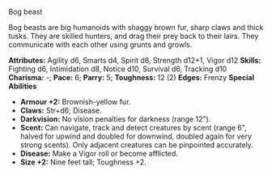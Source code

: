 Bog beast

Bog beasts are big humanoids with shaggy brown fur, sharp claws and
thick tusks. They are skilled hunters, and drag their prey back to their
lairs. They communicate with each other using grunts and growls.

**Attributes:** Agility d6, Smarts d4, Spirit d8, Strength d12+1, Vigor
d12
**Skills:** Fighting d6, Intimidation d8, Notice d10, Survival d6,
Tracking d10
**Charisma:** -; **Pace:** 6; **Parry:** 5; **Toughness:** 12 (2)
**Edges:** Frenzy
**Special Abilities**
- **Armour +2:** Brownish-yellow fur.
- **Claws:** Str+d6; Disease.
- **Darkvision:** No vision penalties for darkness (range 12").
- **Scent:** Can navigate, track and detect creatures by scent (range
6", halved for upwind and doubled for downwind, doubled again for very
strong scents). Only adjacent creatures can be pinpointed accurately.
- **Disease:** Make a Vigor roll or become afflicted.
- **Size +2:** Nine feet tall; Toughness +2.

